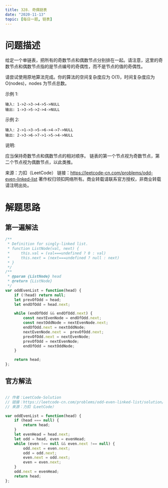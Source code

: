 ```yaml
---
title: 328. 奇偶链表
date: "2020-11-13"
topic: [每日一题, 链表]
---
```


# 问题描述 

给定一个单链表，把所有的奇数节点和偶数节点分别排在一起。请注意，这里的奇数节点和偶数节点指的是节点编号的奇偶性，而不是节点的值的奇偶性。

请尝试使用原地算法完成。你的算法的空间复杂度应为 O(1)，时间复杂度应为 O(nodes)，nodes 为节点总数。

示例 1:

```
输入: 1->2->3->4->5->NULL
输出: 1->3->5->2->4->NULL
```

示例 2:

```
输入: 2->1->3->5->6->4->7->NULL 
输出: 2->3->6->7->1->5->4->NULL
```

说明:

应当保持奇数节点和偶数节点的相对顺序。
链表的第一个节点视为奇数节点，第二个节点视为偶数节点，以此类推。

来源：力扣（LeetCode）
链接：https://leetcode-cn.com/problems/odd-even-linked-list
著作权归领扣网络所有。商业转载请联系官方授权，非商业转载请注明出处。


# 解题思路

## 第一遍解法

``` js
/**
 * Definition for singly-linked list.
 * function ListNode(val, next) {
 *     this.val = (val===undefined ? 0 : val)
 *     this.next = (next===undefined ? null : next)
 * }
 */
/**
 * @param {ListNode} head
 * @return {ListNode}
 */
var oddEvenList = function(head) {
    if (!head) return null;
    let prevOfOdd = head;
    let endOfOdd = head.next;

    while (endOfOdd && endOfOdd.next) {
        const nextEvenNode = endOfOdd.next;
        const nextOddNode = nextEvenNode.next;
        endOfOdd.next = nextOddNode;
        nextEvenNode.next =  prevOfOdd.next;
        prevOfOdd.next = nextEvenNode;
        prevOfOdd = nextEvenNode;
        endOfOdd = nextOddNode;
    }

    return head;
};
```

## 官方解法

``` js

// 作者：LeetCode-Solution
// 链接：https://leetcode-cn.com/problems/odd-even-linked-list/solution/qi-ou-lian-biao-by-leetcode-solution/
// 来源：力扣（LeetCode）

var oddEvenList = function(head) {
    if (head === null) {
        return head;
    }
    let evenHead = head.next;
    let odd = head, even = evenHead;
    while (even !== null && even.next !== null) {
        odd.next = even.next;
        odd = odd.next;
        even.next = odd.next;
        even = even.next;
    }
    odd.next = evenHead;
    return head;
};
```